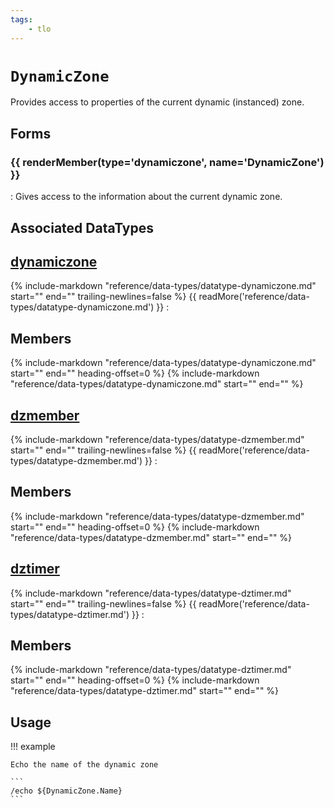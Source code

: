 ```yaml
---
tags:
    - tlo
---
```

# `DynamicZone`

<!--tlo-desc-start-->
Provides access to properties of the current dynamic (instanced) zone.
<!--tlo-desc-end-->
## Forms
<!--tlo-forms-start-->
### {{ renderMember(type='dynamiczone', name='DynamicZone') }}

:   Gives access to the information about the current dynamic zone.
<!--tlo-forms-end-->

## Associated DataTypes
<!--tlo-datatypes-start-->
## [dynamiczone](../data-types/datatype-dynamiczone.md)
{%
  include-markdown "reference/data-types/datatype-dynamiczone.md"
  start="<!--dt-desc-start-->"
  end="<!--dt-desc-end-->"
  trailing-newlines=false
%} {{ readMore('reference/data-types/datatype-dynamiczone.md') }}
:    <h2>Members</h2>
    {%
    include-markdown "reference/data-types/datatype-dynamiczone.md"
    start="<!--dt-members-start-->"
    end="<!--dt-members-end-->"
    heading-offset=0
    %}
    {%
    include-markdown "reference/data-types/datatype-dynamiczone.md"
    start="<!--dt-linkrefs-start-->"
    end="<!--dt-linkrefs-end-->"
    %}

## [dzmember](../data-types/datatype-dzmember.md)
{%
  include-markdown "reference/data-types/datatype-dzmember.md"
  start="<!--dt-desc-start-->"
  end="<!--dt-desc-end-->"
  trailing-newlines=false
%} {{ readMore('reference/data-types/datatype-dzmember.md') }}
:    <h2>Members</h2>
    {%
    include-markdown "reference/data-types/datatype-dzmember.md"
    start="<!--dt-members-start-->"
    end="<!--dt-members-end-->"
    heading-offset=0
    %}
    {%
    include-markdown "reference/data-types/datatype-dzmember.md"
    start="<!--dt-linkrefs-start-->"
    end="<!--dt-linkrefs-end-->"
    %}

## [dztimer](../data-types/datatype-dztimer.md)
{%
  include-markdown "reference/data-types/datatype-dztimer.md"
  start="<!--dt-desc-start-->"
  end="<!--dt-desc-end-->"
  trailing-newlines=false
%} {{ readMore('reference/data-types/datatype-dztimer.md') }}
:    <h2>Members</h2>
    {%
    include-markdown "reference/data-types/datatype-dztimer.md"
    start="<!--dt-members-start-->"
    end="<!--dt-members-end-->"
    heading-offset=0
    %}
    {%
    include-markdown "reference/data-types/datatype-dztimer.md"
    start="<!--dt-linkrefs-start-->"
    end="<!--dt-linkrefs-end-->"
    %}
<!--tlo-datatypes-end-->

## Usage

!!! example

    Echo the name of the dynamic zone

    ```
    /echo ${DynamicZone.Name}
    ```

<!--tlo-linkrefs-start-->
[dynamiczone]: ../data-types/datatype-dynamiczone.md
<!--tlo-linkrefs-end-->
